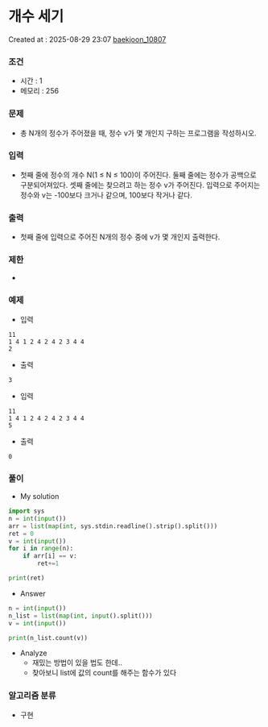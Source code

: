 # 개수 세기
Created at : 2025-08-29 23:07
[baekjoon_10807](https://www.acmicpc.net/problem/10807)
### 조건
- 시간 : 1
- 메모리 : 256
### 문제
- 총 N개의 정수가 주어졌을 때, 정수 v가 몇 개인지 구하는 프로그램을 작성하시오.
### 입력
- 첫째 줄에 정수의 개수 N(1 ≤ N ≤ 100)이 주어진다. 둘째 줄에는 정수가 공백으로 구분되어져있다. 셋째 줄에는 찾으려고 하는 정수 v가 주어진다. 입력으로 주어지는 정수와 v는 -100보다 크거나 같으며, 100보다 작거나 같다.
### 출력
- 첫째 줄에 입력으로 주어진 N개의 정수 중에 v가 몇 개인지 출력한다.
### 제한
- 
### 예제
- 입력
```
11
1 4 1 2 4 2 4 2 3 4 4
2
```
- 출력
```
3
``` 
- 입력
```
11
1 4 1 2 4 2 4 2 3 4 4
5
```
- 출력
```
0
``` 

### 풀이
- My solution
```python
import sys
n = int(input())
arr = list(map(int, sys.stdin.readline().strip().split()))
ret = 0
v = int(input())
for i in range(n):
    if arr[i] == v:
        ret+=1

print(ret)
```

- Answer
```python
n = int(input())
n_list = list(map(int, input().split()))
v = int(input())

print(n_list.count(v))
```

- Analyze
	- 재밌는 방법이 있을 법도 한데..
	- 찾아보니 list에 값의  count를 해주는 함수가 있다
### 알고리즘 분류
- 구현